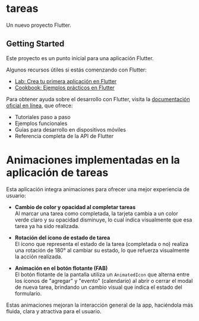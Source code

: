 # tareas

Un nuevo proyecto Flutter.

## Getting Started

Este proyecto es un punto inicial para una aplicación Flutter.

Algunos recursos útiles si estás comenzando con Flutter:

- [Lab: Crea tu primera aplicación en Flutter](https://docs.flutter.dev/get-started/codelab)
- [Cookbook: Ejemplos prácticos en Flutter](https://docs.flutter.dev/cookbook)

Para obtener ayuda sobre el desarrollo con Flutter, visita la
[documentación oficial en línea](https://docs.flutter.dev/), que ofrece:

- Tutoriales paso a paso  
- Ejemplos funcionales  
- Guías para desarrollo en dispositivos móviles  
- Referencia completa de la API de Flutter

# Animaciones implementadas en la aplicación de tareas

Esta aplicación integra animaciones para ofrecer una mejor experiencia de usuario:

- **Cambio de color y opacidad al completar tareas**  
  Al marcar una tarea como completada, la tarjeta cambia a un color verde claro y su opacidad disminuye, lo cual indica visualmente que esa tarea ya ha sido realizada.

- **Rotación del ícono de estado de tarea**  
  El ícono que representa el estado de la tarea (completada o no) realiza una rotación de 180° al cambiar su estado, lo que refuerza visualmente la acción realizada.

- **Animación en el botón flotante (FAB)**  
  El botón flotante de la pantalla utiliza un `AnimatedIcon` que alterna entre los íconos de "agregar" y "evento" (calendario) al abrir o cerrar el modal de nueva tarea, brindando un cambio visual que indica el estado del formulario.

Estas animaciones mejoran la interacción general de la app, haciéndola más fluida, clara y atractiva para el usuario.
